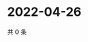 # 2022-04-26

共 0 条

<!-- BEGIN WEIBO -->
<!-- 最后更新时间 Tue Apr 26 2022 07:16:43 GMT+0800 (China Standard Time) -->

<!-- END WEIBO -->
